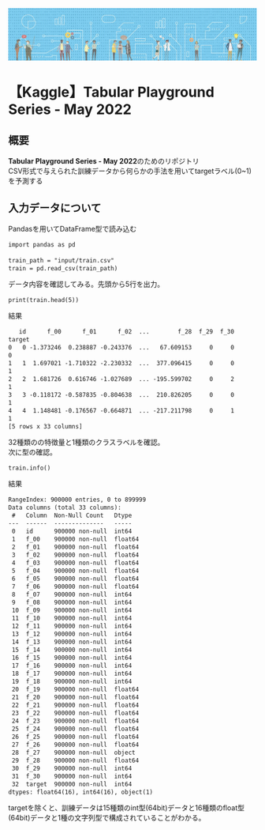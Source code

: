 <img src="README-IMG/header.png" width="1600mm">

# 【Kaggle】Tabular Playground Series - May 2022 

## 概要
**Tabular Playground Series - May 2022**のためのリポジトリ  
CSV形式で与えられた訓練データから何らかの手法を用いてtargetラベル(0~1)を予測する


## 入力データについて
Pandasを用いてDataFrame型で読み込む

```
import pandas as pd

train_path = "input/train.csv"
train = pd.read_csv(train_path)
```
データ内容を確認してみる。先頭から5行を出力。
```
print(train.head(5))
```
結果
```
   id      f_00      f_01      f_02  ...        f_28  f_29  f_30  target
0   0 -1.373246  0.238887 -0.243376  ...   67.609153     0     0       0
1   1  1.697021 -1.710322 -2.230332  ...  377.096415     0     0       1
2   2  1.681726  0.616746 -1.027689  ... -195.599702     0     2       1
3   3 -0.118172 -0.587835 -0.804638  ...  210.826205     0     0       1
4   4  1.148481 -0.176567 -0.664871  ... -217.211798     0     1       1
[5 rows x 33 columns]
```
32種類のの特徴量と1種類のクラスラベルを確認。  
次に型の確認。
```
train.info()
```
結果
```
RangeIndex: 900000 entries, 0 to 899999
Data columns (total 33 columns):
 #   Column  Non-Null Count   Dtype  
---  ------  --------------   -----  
 0   id      900000 non-null  int64  
 1   f_00    900000 non-null  float64
 2   f_01    900000 non-null  float64
 3   f_02    900000 non-null  float64
 4   f_03    900000 non-null  float64
 5   f_04    900000 non-null  float64
 6   f_05    900000 non-null  float64
 7   f_06    900000 non-null  float64
 8   f_07    900000 non-null  int64  
 9   f_08    900000 non-null  int64  
 10  f_09    900000 non-null  int64  
 11  f_10    900000 non-null  int64  
 12  f_11    900000 non-null  int64  
 13  f_12    900000 non-null  int64  
 14  f_13    900000 non-null  int64  
 15  f_14    900000 non-null  int64  
 16  f_15    900000 non-null  int64  
 17  f_16    900000 non-null  int64  
 18  f_17    900000 non-null  int64  
 19  f_18    900000 non-null  int64  
 20  f_19    900000 non-null  float64
 21  f_20    900000 non-null  float64
 22  f_21    900000 non-null  float64
 23  f_22    900000 non-null  float64
 24  f_23    900000 non-null  float64
 25  f_24    900000 non-null  float64
 26  f_25    900000 non-null  float64
 27  f_26    900000 non-null  float64
 28  f_27    900000 non-null  object 
 29  f_28    900000 non-null  float64
 30  f_29    900000 non-null  int64  
 31  f_30    900000 non-null  int64  
 32  target  900000 non-null  int64  
dtypes: float64(16), int64(16), object(1)
```
targetを除くと、訓練データは15種類のint型(64bit)データと16種類のfloat型(64bit)データと1種の文字列型で構成されていることがわかる。




